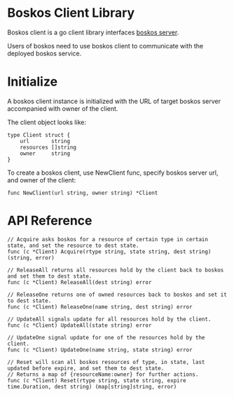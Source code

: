 # Boskos Client Library

Boskos client is a go client library interfaces [boskos server](../README.md).

Users of boskos need to use boskos client to communicate with the deployed boskos service.

# Initialize

A boskos client instance is initialized with the URL of target boskos server accompanied with owner of the client.

The client object looks like:

```
type Client struct {
	url       string
	resources []string
	owner     string
}
```

To create a boskos client, use NewClient func, specify boskos server url, and owner of the client:
```
func NewClient(url string, owner string) *Client
```


# API Reference

```
// Acquire asks boskos for a resource of certain type in certain state, and set the resource to dest state.
func (c *Client) Acquire(rtype string, state string, dest string) (string, error)

// ReleaseAll returns all resources hold by the client back to boskos and set them to dest state.
func (c *Client) ReleaseAll(dest string) error

// ReleaseOne returns one of owned resources back to boskos and set it to dest state.
func (c *Client) ReleaseOne(name string, dest string) error

// UpdateAll signals update for all resources hold by the client.
func (c *Client) UpdateAll(state string) error

// UpdateOne signal update for one of the resources hold by the client.
func (c *Client) UpdateOne(name string, state string) error

// Reset will scan all boskos resources of type, in state, last updated before expire, and set them to dest state.
// Returns a map of {resourceName:owner} for further actions.
func (c *Client) Reset(rtype string, state string, expire time.Duration, dest string) (map[string]string, error)
```

